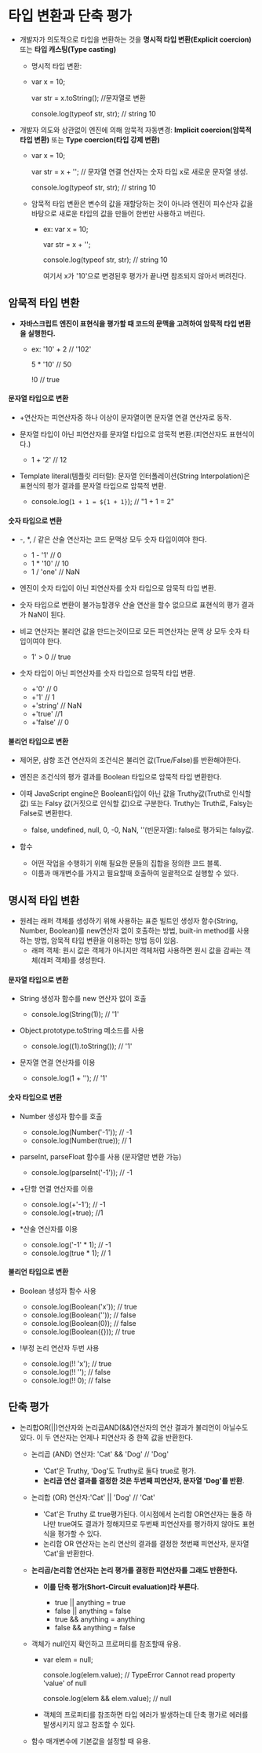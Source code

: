 # 타입 변환과 단축 평가

* 개발자가 의도적으로 타입을 변환하는 것을 **명시적 타입 변환(Explicit coercion)** 또는 **타입 캐스팅(Type casting)**

  * 명시적 타입 변환: 

  * var x = 10;

    var str = x.toString(); //문자열로 변환

    console.log(typeof str, str); // string 10

  

* 개발자 의도와 상관없이 엔진에 의해 암묵적 자동변경: **Implicit coercion(암묵적 타입 변환)** 또는 **Type coercion(타입 강제 변환)**

  * var x = 10;

    var str = x  + ''; // 문자열 연결 연산자는 숫자 타입 x로 새로운 문자열 생성.

    console.log(typeof str, str); // string 10

  
  
  * 암묵적 타입 변환은 변수의 값을 재할당하는 것이 아니라 엔진이 피수산자 값을 바탕으로 새로운 타입의 값을 만들어 한번만 사용하고 버린다.
  
    * ex: var x = 10;
  
      var str = x + '';
  
      console.log(typeof str, str); // string 10
  
      여기서 x가 '10'으로 변경된후 평가가 끝나면 참조되지 않아서 버려진다.
  
      

## 암묵적 타입 변환

* **자바스크립트 엔진이 표현식을 평가할 때 코드의 문맥을 고려하여 암묵적 타입 변환을 실행한다.**

  * ex: '10' + 2 // '102'

    5 * '10' // 50

    !0 // true



#### 문자열 타입으로 변환

* +연산자는 피연산자중 하나 이상이 문자열이면 문자열 연결 연산자로 동작.



* 문자열 타입이 아닌 피연산자를 문자열 타입으로 암묵적 변환.(피연산자도 표현식이다.)

  * 1 + '2' // 12

  

* Template literal(템플릿 리터럴): 문자열 인터폴레이션(String Interpolation)은 표현식의 평가 결과를 문자열 타입으로 암묵적 변환.

  * console.log(`1 + 1 = ${1 + 1}`); // "1 + 1 = 2"



#### 숫자 타입으로 변환

* -, *, / 같은 산술 연산자는 코드 문맥상 모두 숫자 타입이여야 한다.

  * 1 - '1' // 0
  * 1 * '10' // 10
  * 1 / 'one' // NaN

  

* 엔진이 숫자 타입이 아닌 피연산자를 숫자 타입으로 암묵적 타입 변환.



* 숫자 타입으로 변환이 불가능할경우 산술 연산을 할수 없으므로 표현식의 평가 결과가 NaN이 된다.



* 비교 연산자는 불리언 값을 만드는것이므로 모든 피연산자는 문맥 상 모두 숫자 타입이여야 한다.

  * 1' > 0 // true

  

* 숫자 타입이 아닌 피연산자를 숫자 타입으로 암묵적 타입 변환.

  * +'0' // 0
  * +'1' // 1
  * +'string' // NaN
  * +'true' //1
  * +'false' // 0

  

#### 불리언 타입으로 변환

* 제어문, 삼항 조건 연산자의 조건식은 불리언 값(True/False)를 반환해야한다.
* 엔진은 조건식의 평가 결과를 Boolean 타입으로 암묵적 타입 변환한다.
* 이때 JavaScript engine은 Boolean타입이 아닌 값을 Truthy값(Truth로 인식할 값) 또는 Falsy 값(거짓으로 인식할 값)으로 구분한다. Truthy는 Truth로, Falsy는 False로 변환한다.
  * false, undefined, null, 0, -0, NaN, ''(빈문자열): false로 평가되는 falsy값.

* 함수
  * 어떤 작업을 수행하기 위해 필요한 문들의 집합을 정의한 코드 블록.
  * 이름과 매개변수를 가지고 필요할때 호출하여 일괄적으로 실행할 수 있다.



## 명시적 타입 변환

* 원레는 래퍼 객체를 생성하기 위해 사용하는 표준 빌트인 생성자 함수(String, Number, Boolean)를 new연산자 없이 호출하는 방법, built-in method를 사용하는 방법, 암묵적 타입 변환을 이용하는 방법 등이 있음.
  * 래퍼 객체: 원시 값은 객체가 아니지만 객체처럼 사용하면 원시 값을 감싸는 객체(래퍼 객체)를 생성한다.



#### 문자열 타입으로 변환

* String 생성자 함수를 new 연산자 없이 호출

  * console.log(String(1)); // '1'

  

* Object.prototype.toString 메소드를 사용

  * console.log((1).toString()); // '1'

  

* 문자열 연결 연산자를 이용

  * console.log(1 + ''); // '1'



#### 숫자 타입으로 변환

* Number 생성자 함수를 호출

  * console.log(Number('-1')); // -1
  * console.log(Number(true)); // 1

  

* parseInt, parseFloat 함수를 사용 (문자열만 변환 가능)

  * console.log(parseInt('-1')); // -1

  

* +단항 연결 연산자를 이용

  * console.log(+'-1'); // -1
  * console.log(+true); //1

  

* *산술 연산자를 이용

  * console.log('-1' * 1); // -1
  * console.log(true * 1); // 1



#### 불리언 타입으로 변환

* Boolean 생성자 함수 사용

  * console.log(Boolean('x')); // true
  * console.log(Boolean('')); // false
  * console.log(Boolean(0)); // false
  * console.log(Boolean({})); // true 

  

* !부정 논리 연산자 두번 사용

  * console.log(!! 'x'); // true
  * console.log(!! ''); // false
  * console.log(!! 0); // false



## 단축 평가

* 논리합OR(||)연산자와 논리곱AND(&&)연산자의 연산 결과가 불리언이 아닐수도 있다. 이 두 연산자는 언제나 피연산자 중 한쪽 값을 반환한다.

  * 논리곱 (AND) 연산자: 'Cat' && 'Dog' // 'Dog'

    * 'Cat'은 Truthy, 'Dog'도 Truthy로 둘다 true로 평가.
    * **논리곱 연산 결과를 결정한 것은 두번째 피연산자, 문자열 'Dog'를 반환**.

    

  * 논리합 (OR) 연산자:'Cat' || 'Dog' // 'Cat'

    * 'Cat'은 Truthy 로 true평가된다. 이시점에서 논리합 OR연산자는 둘중 하나만 true여도 결과가 정해지므로 두번째 피연산자를 평가하지 않아도 표현식을 평가할 수 있다.
    * 논리합 OR 연산자는 논리 연산의 결과를 결정한 첫번쨰 피연산자, 문자열 'Cat'을 반환한다.

    

  * **논리곱/논리합 연산자는 논리 평가를 결정한 피연산자를 그래도 반환한다.**

    * **이를 단축 평가(Short-Circuit evaluation)라 부른다.**

      * true || anything = true
      * false || anything = false
      * true && anything = anything
      * false && anything = false

      

  * 객체가 null인지 확인하고 프로퍼티를 참조할때 유용.

    * var elem = null;

      console.log(elem.value); // TypeError Cannot read property 'value' of null

      console.log(elem && elem.value); // null

    * 객체의 프로퍼티를 참조하면 타입 에러가 발생하는데 단축 평가로 에러를 발생시키지 않고 참조할 수 있다.

    

  * 함수 매개변수에 기본값을 설정할 때 유용.







